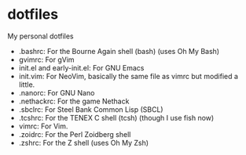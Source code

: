# dotfiles
My personal dotfiles

* .bashrc: For the Bourne Again shell (bash) (uses Oh My Bash)
* gvimrc: For gVim
* init.el and early-init.el: For GNU Emacs
* init.vim: For NeoVim, basically the same file as vimrc but modified a little.
* .nanorc: For GNU Nano
* .nethackrc: For the game Nethack
* .sbclrc: For Steel Bank Common Lisp (SBCL)
* .tcshrc: For the TENEX C shell (tcsh) (though I use fish now)
* vimrc: For Vim.
* .zoidrc: For the Perl Zoidberg shell
* .zshrc: For the Z shell (uses Oh My Zsh)
